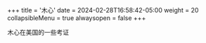 +++
title = '木心'
date = 2024-02-28T16:58:42-05:00
weight = 20
collapsibleMenu = true
alwaysopen = false
+++

木心在美国的一些考证